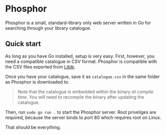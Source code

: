 # Phosphor

Phosphor is a small, standard-library only web server written in Go for searching through your library catalogue.

## Quick start

As long as you have Go installed, setup is very easy. First, however, you need a compatible catalogue in CSV format. Phosphor is compatible with the CSV files exported from [Libib](https://libib.com).

Once you have your catalogue, save it as `catalogue.csv` in the same folder as Phosphor is downloaded to.

> Note that the catalogue is embedded within the binary *at compile time*. You will need to recompile the binary after updating the catalogue.

Then, run `sudo go run .` to start the Phosphor server. Root priveliges are required, because the server binds to port 80 which requires root on Linux.

That should be everything.